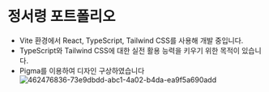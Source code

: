 # 정서령 포트폴리오

- Vite 환경에서 React, TypeScript, Tailwind CSS를 사용해 개발 중입니다.
- TypeScript와 Tailwind CSS에 대한 실전 활용 능력을 키우기 위한 목적이 있습니다.
- Pigma를 이용하여 디자인 구상하였습니다
![462476836-73e9dbdd-abc1-4a02-b4da-ea9f5a690add](https://github.com/user-attachments/assets/3861f97b-cc85-4599-8c91-e98800c9a3c3)
